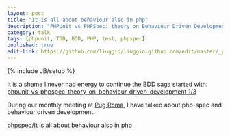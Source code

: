 ```yaml
---
layout: post
title: "It is all about behaviour also in php"
description: "PHPUnit vs PHPSpec: theory on Behaviour Driven Development 2/3"
category: talk
tags: [phpunit, TDD, BDD, PHP, test, phpspec]
published: true
edit-link: https://github.com/liuggio/liuggio.github.com/edit/master/_posts/2019-03-10-it-is-all-about-behaviour-also-in-php.md
---
```

{% include JB/setup %}

It is a shame I never had energy to continue the BDD saga started with:
[phpunit-vs-phpspec-theory-on-behaviour-driven-development 1/3](http://welcometothebundle.com/phpunit-vs-phpspec-theory-on-behaviour-driven-development)

During our monthly meeting at [Pug Roma](http://roma.grusp.org/2019/03/incontro-di-febbraio-2019/),
I have talked about php-spec and behaviour driven development.

[phpspec/It is all about behaviour also in php](http://www.slideshare.net/liuggio/its-all-about-behaviour-also-in-php)

